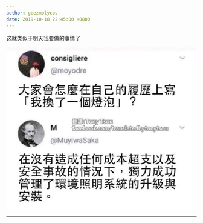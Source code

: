 ```yaml
---
author: geezmolycos
date: 2019-10-18 22:45:00 +0800
---
```


这就类似于明天我要做的事情了

![](/assets/images/qq-zone/2019-10-18-bloat.jpg)

---
